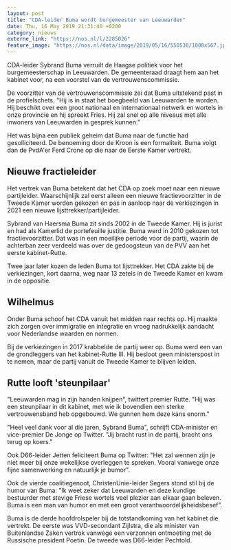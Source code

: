 ```yaml
---
layout: post
title: "CDA-leider Buma wordt burgemeester van Leeuwarden"
date: Thu, 16 May 2019 21:31:40 +0200
category: nieuws
externe_link: "https://nos.nl/l/2285026"
feature_image: "https://nos.nl/data/image/2019/05/16/550538/1008x567.jpg"
---
```


<p>CDA-leider Sybrand Buma verruilt de Haagse politiek voor het burgemeesterschap in Leeuwarden. De gemeenteraad draagt hem aan het kabinet voor, na een voorstel van de vertrouwenscommissie.</p>
<p>De voorzitter van de vertrouwenscommissie zei dat Buma uitstekend past in de profielschets. "Hij is in staat het boegbeeld van Leeuwarden te worden. Hij beschikt over een groot nationaal en internationaal netwerk en wortels in onze provincie en hij spreekt Fries. Hij zal snel op alle niveaus met alle inwoners van Leeuwarden in gesprek kunnen."</p>
<p>Het was bijna een publiek geheim dat Buma naar de functie had gesolliciteerd. De benoeming door de Kroon is een formaliteit. Buma volgt dan de PvdA'er Ferd Crone op die naar de Eerste Kamer vertrekt.</p>
<h2>Nieuwe fractieleider</h2>
<p>Het vertrek van Buma betekent dat het CDA op zoek moet naar een nieuwe partijleider. Waarschijnlijk zal eerst alleen een nieuwe fractievoorzitter in de Tweede Kamer worden gekozen en pas in aanloop naar de verkiezingen in 2021 een nieuwe lijsttrekker/partijleider.</p>
<p>Sybrand van Haersma Buma zit sinds 2002 in de Tweede Kamer. Hij is jurist en had als Kamerlid de portefeuille justitie. Buma werd in 2010 gekozen tot fractievoorzitter. Dat was in een moeilijke periode voor de partij, waarin de achterban zeer verdeeld was over de gedoogsteun van de PVV aan het eerste kabinet-Rutte.</p>
<p>Twee jaar later kozen de leden Buma tot lijsttrekker. Het CDA zakte bij de verkiezingen, kort daarna, weg naar 13 zetels in de Tweede Kamer en kwam in de oppositie.</p>
<h2>Wilhelmus</h2>
<p>Onder Buma schoof het CDA vanuit het midden naar rechts op. Hij maakte zich zorgen over immigratie en integratie en vroeg nadrukkelijk aandacht voor Nederlandse waarden en normen.</p>
<p>Bij de verkiezingen in 2017 krabbelde de partij weer op. Buma werd een van de grondleggers van het kabinet-Rutte III. Hij besloot geen ministerspost in te nemen, maar de partij vanuit de Tweede Kamer te blijven leiden.</p>
<h2>Rutte looft 'steunpilaar'</h2>
<p>"Leeuwarden mag in zijn handen knijpen", twittert premier Rutte. "Hij was een steunpilaar in dit kabinet, met wie ik bovendien een sterke vertrouwensband heb opgebouwd. We gunnen hem deze kans enorm."</p>
<p>"Heel veel dank voor al die jaren, Sybrand Buma", schrijft CDA-minister en vice-premier De Jonge op Twitter. "Jij bracht rust in de partij, bracht ons terug op koers."</p>
<p>Ook D66-leider Jetten feliciteert Buma op Twitter: "Het zal wennen zijn je niet meer bij onze wekelijkse overleggen te spreken. Vooral vanwege onze fijne samenwerking en natuurlijk je bumor".</p>
<p>Ook de vierde coalitiegenoot, ChristenUnie-leider Segers stond stil bij de humor van Buma: "Ik weet zeker dat Leeuwarden en deze kundige bestuurder met stevige Friese wortels veel plezier aan elkaar gaan beleven. Buma is een man van humor en met een groot verantwoordelijkheidsbesef".</p>
<p>Buma is de derde hoofdrolspeler bij de totstandkoming van het kabinet die vertrekt. De eerste was VVD-secondant Zijlstra, die als minister van Buitenlandse Zaken vertrok vanwege een verzonnen ontmoeting met de Russische president Poetin. De tweede was D66-leider Pechtold.</p>
